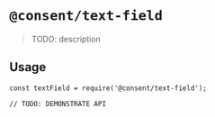 # `@consent/text-field`

> TODO: description

## Usage

```
const textField = require('@consent/text-field');

// TODO: DEMONSTRATE API
```
